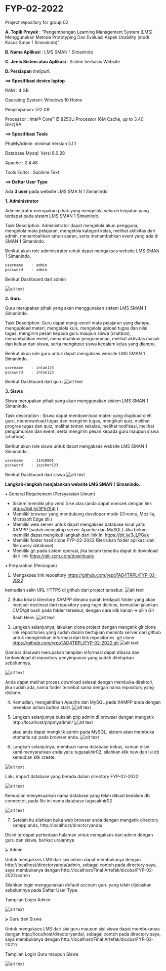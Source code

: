 # FYP-02-2022
Project repository for group 02

**A.  Topik Proyek**
: “Pengembangan Learning Management System (LMS) Menggunakan Metode Prototyping Dan Evaluasi Aspek Usability (studi Kasus Sman 1 Simanindo)”

**B. Nama Aplikasi**                : LMS SMAN 1 Simanindo

**C. Jenis Sistem atau Aplikasi**   :  Sistem berbasis Website

**D. Persiapan** *meliputi:*

**==>  Spesifikasi device laptop**

RAM : 4 GB 

Operating System: Windows 10 Home

Penyimpanan: 512 GB 

Processor 	: Intel® Core™ i5 8250U Processor (6M Cache, up to 3.40 GHz)RA 

**==>  Spesifikasi Tools** 

PhpMyAdmin: minimal Version 5.1.1

Database Mysql: Versi 8.0.28
 
Apache : 2.4.48

Tools Editor : Sublime Text


**==>  Daftar User Type** 


Ada **3 user** pada website LMS SMA N 1 Simanindo

**1.	Administrator**

Administrator merupakan pihak yang mengelola seluruh kegiatan yang terdapat pada sistem LMS SMAN 1 Simanindo.

Task Description: Administrator dapat mengelola akun pengguna, mengelola mata pelajaran, mengelola kategori kelas, melihat aktivitas dari admin, menambahkan tahun ajaran, serta menambahkan event yang ada di SMAN 1 Simanindo. 

Berikut akun role administrator untuk dapat mengakses website LMS SMAN 1 Simanindo.

```sh
username	: admin
password	: admin
```

Berikut Dashboard dari admin

![alt text](https://github.com/repoTAD4TRPL/FYP-02-2022/blob/main/1.png)

**2.	Guru**

Guru merupakan pihak yang akan menggunakan sistem LMS SMAN 1 Simanindo.

Task Description: Guru dapat meng-enroll mata pelajaran yang diampu, mengupload materi, mengelola kuis, mengelola upload tugas dan nilai tugas, mengirim pesan kepada guru maupun siswa (chatbox), menambahkan event, menambahkan pengumuman, melihat aktivitas masuk dan keluar dari siswa, serta menginput siswa kedalam kelas yang diampu.

Berikut akun role guru untuk dapat mengakses website LMS SMAN 1 Simanindo.

```sh
username	: intan123
password	: intan123
```
Berikut Dashboard dari guru
![alt text](https://github.com/repoTAD4TRPL/FYP-02-2022/blob/main/2.png)

**3.	Siswa**

Siswa merupakan pihak yang akan menggunakan sistem LMS SMAN 1 Simanindo.

Task description : Siswa dapat mendownload materi yang diupload oleh guru, mendownload tugas dan mengirim tugas, mengikuti quiz, melihat progres tugas dan quiz, melihat teman sekelas, melihat notifikasi, melihat pengumuman dan event, serta mengirim pesan kepada guru maupun siswa (chatbox). 

Berikut akun role siswa untuk dapat mengakses website LMS SMAN 1 Simanindo.
```sh
username	: 11418001
password	: jeyshen123
```

Berikut Dashboard dari siswa
![alt text](https://github.com/repoTAD4TRPL/FYP-02-2022/blob/main/3.png)

**Langkah-langkah menjalankan website LMS SMAN 1 Simanindo.** 


▪	General Requirement (Persyaratan Umum)
-	Sistem memiliki php versi 5 ke atas (anda dapat mencek dengan link https://bit.ly/3PhZE4i )
-	Memiliki browser yang mendukung developer mode (Chrome, Mozilla, Microsoft Edge dll.)
-	Memiliki web server untuk dapat mengakses database local yaitu XAMPP (sudah mencakup server Apache dan MySQL) Jika belum memiliki dapat mengikuti langkah dari link ini https://bit.ly/3JLPGak 
-	Memiliki folder hasil clone FYP-02-2022 (Berisikan folder aplikasi dan file query database)
-	Memiliki git pada sistem operasi, jika belum tersedia dapat di download dari link https://git-scm.com/downloads


▪	 Preparation (Persiapan)
1.	Mengakses link repository https://github.com/repoTAD4TRPL/FYP-02-2022  

kemudian salin URL HTTPS di github dari project tersebut.
![alt text](https://github.com/repoTAD4TRPL/FYP-02-2022/blob/main/15.png)


2.	Buka lokasi directory XAMPP dimana sudah terdapat folder yang akan menjadi destinasi dari repository yang ingin diclone, kemudian jalankan CMD/git bash pada folder tersebut, dengan cara klik kanan 🡪 pilih Git Bash Here. 
![alt text](https://github.com/repoTAD4TRPL/FYP-02-2022/blob/main/4.png)


3.	Langkah selanjutnya, lakukan clone project dengan mengetik git clone link repositories yang sudah disalin bertujuan meminta server dari github untuk mengirimkan informasi dari link repositories. 
git clone https://github.com/repoTAD4TRPL/FYP-02-2022.git
![alt text](https://github.com/repoTAD4TRPL/FYP-02-2022/blob/main/5.png)


Gambar dibawah merupakan tampilan informasi dapat dibaca dan terdownload di repository penyimpanan yang sudah ditetapkan sebelumnya. 

![alt text](https://github.com/repoTAD4TRPL/FYP-02-2022/blob/main/16.png)


Anda dapat melihat proses download selesai dengan membuka direktori, jika sudah ada, nama folder tersebut sama dengan nama repository yang diclone. 


4.	Kemudian, mengaktifkan Apache dan MySQL pada XAMPP anda dengan menekan action button start. 
![alt text](https://github.com/repoTAD4TRPL/FYP-02-2022/blob/main/17.png)

5.	Langkah selanjutnya bukalah php admin di browser dengan mengetik  http://localhost/phpmyadmin/ 
![alt text](https://github.com/repoTAD4TRPL/FYP-02-2022/blob/main/8.png)


	atau anda dapat mengklik admin pada MySQL, sistem akan membuka otomatis sql pada browser anda. 
![alt text](https://github.com/repoTAD4TRPL/FYP-02-2022/blob/main/9.png)

 

6.	Langkah selanjutnya, membuat nama database bebas, namun disini kami menyarankan anda yaitu tugasakhir02, silahkan klik new dan isi db kemudian klik create.

![alt text](https://github.com/repoTAD4TRPL/FYP-02-2022/blob/main/10.png)

Lalu, import database yang berada dalam directory FYP-02-2022

![alt text](https://github.com/repoTAD4TRPL/FYP-02-2022/blob/main/11.png)


Kemudian menyesuaikan nama database yang telah dibuat kedalam db connector, pada file ini nama database tugasakhir02 

![alt text](https://github.com/repoTAD4TRPL/FYP-02-2022/blob/main/12.png)


7.	Setelah itu silahkan buka web browser anda dengan mengetik directory xampp anda, http://localhost/directoryanda/

Disini terdapat perbedaan halaman untuk mengakses dari admin dengan guru dan siswa, berikut uraiannya



⮚	Admin

Untuk mengakses LMS dari sisi admin dapat membukanya dengan http://localhost/directoryanda/admin, sebagai contoh pada directory saya, saya membukanya dengan http://localhost/Final Artefak/dicoba/FYP-02-2022/admin

Silahkan login menggunakan default account guru yang telah dijelaskan sebelumnya pada Daftar User Type. 

Tampilan Login Admin

![alt text](https://github.com/repoTAD4TRPL/FYP-02-2022/blob/main/13.png)


 ⮚	Guru dan Siswa
 
Untuk mengakses LMS dari sisi guru maupun sisi siswa dapat membukanya dengan http://localhost/directoryanda/, sebagai contoh pada directory saya, saya membukanya dengan http://localhost/Final Artefak/dicoba/FYP-02-2022/ 

Tampilan Login Guru maupun Siswa

![alt text](https://github.com/repoTAD4TRPL/FYP-02-2022/blob/main/14.png)


